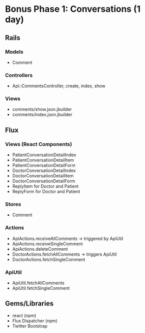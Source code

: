 # Bonus Phase 1: Conversations (1 day)

## Rails
### Models
* Comment

### Controllers
* Api::CommentsController, create, index, show

### Views
* comments/show.json.jbuilder
* comments/index.json.jbuilder

## Flux
### Views (React Components)
* PatientConversationDetailIndex
* PatientConversationDetailItem
* PatientConversationDetailForm
* DoctorConversationDetailIndex
* DoctorConversationDetailItem
* DoctorConversationDetailForm
* ReplyItem for Doctor and Patient
* ReplyForm for Doctor and Patient

### Stores
* Comment

### Actions
* ApiActions.receiveAllComments -> triggered by ApiUtil
* ApiActions.receiveSingleComment
* ApiActions.deleteComment
* DoctorActions.fetchAllComments -> triggers ApiUtil
* DoctorActions.fetchSingleComment

### ApiUtil
* ApiUtil.fetchAllComments
* ApiUtil.fetchSingleComment


## Gems/Libraries
* react (npm)
* Flux Dispatcher (npm)
* Twitter Bootstrap
